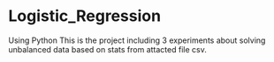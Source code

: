 # Logistic_Regression
Using Python
This is the project including 3 experiments about solving unbalanced data based on stats from attacted file csv.
